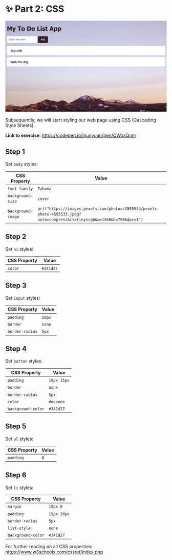 # ✨ Part 2: CSS

![Screenshot of completed CSS](/screenshots/completed-sample.png)

Subsequently, we will start styling our web page using CSS (Cascading Style Sheets).

**Link to exercise**: <https://codepen.io/hjunyuan/pen/QWxxQgm>

## Step 1

Set `body` styles:

| CSS Property       | Value                                                                                                                    |
| ------------------ | ------------------------------------------------------------------------------------------------------------------------ |
| `font-family`      | `Tahoma`                                                                                                                 |
| `background-size`  | `cover`                                                                                                                  |
| `background-image` | `url("https://images.pexels.com/photos/4555533/pexels-photo-4555533.jpeg?auto=compress&cs=tinysrgb&w=1260&h=750&dpr=1")` |

## Step 2

Set `h1` styles:

| CSS Property | Value     |
| ------------ | --------- |
| `color`      | `#341d27` |

## Step 3

Set `input` styles:

| CSS Property    | Value  |
| --------------- | ------ |
| `padding`       | `10px` |
| `border`        | `none` |
| `border-radius` | `5px`  |

## Step 4

Set `button` styles:

| CSS Property       | Value       |
| ------------------ | ----------- |
| `padding`          | `10px 15px` |
| `border`           | `none`      |
| `border-radius`    | `5px`       |
| `color`            | `#eeeeee`   |
| `background-color` | `#341d27`   |

## Step 5

Set `ul` styles:

| CSS Property | Value |
| ------------ | ----- |
| `padding`    | `0`   |

## Step 6

Set `li` styles:

| CSS Property       | Value       |
| ------------------ | ----------- |
| `margin`           | `10px 0`    |
| `padding`          | `15px 20px` |
| `border-radius`    | `5px`       |
| `list-style`       | `none`      |
| `background-color` | `#341d27`   |

For further reading on all CSS properties: <https://www.w3schools.com/cssref/index.php>

